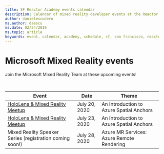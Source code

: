 ```yaml
---
title: SF Reactor Academy events calendar
description: Calendar of mixed reality developer events at the Reactor in San Francisco.
author: danielescudero
ms.author: daescu
ms.date: 02/24/2019
ms.topic: article
keywords: event, calendar, academy, schedule, sf, san francisco, reactor
---
```


# Microsoft Mixed Reality events

Join the Microsoft Mixed Reality Team at these upcoming events!

<br>

|Event|Date|Theme|
|-------------|-------------|-----|
| [HoloLens & Mixed Reality Meetup](https://www.meetup.com/hololens-mr/)| July 20, 2020|An Introduction to Azure Spatial Anchors|
| [HoloLens & Mixed Reality Meetup](https://www.meetup.com/hololens-mr/)| July 23, 2020|An Introduction to Azure Spatial Anchors|
| Mixed Reality Speaker Series (registration coming soon!)|July 28, 2020|Azure MR Services: Azure Remote Rendering|
